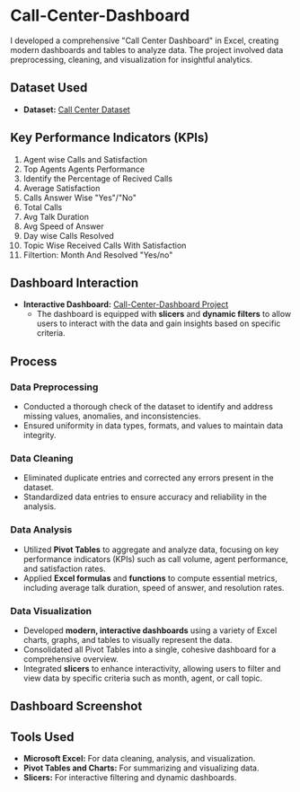 # Call-Center-Dashboard
I developed a comprehensive "Call Center Dashboard" in Excel, creating modern dashboards and tables to analyze data. The project involved data preprocessing, cleaning, and visualization for insightful analytics.
## Dataset Used
- **Dataset:** [Call Center Dataset](https://github.com/Muhammad-Jan/Call-Center-Dashboard/blob/main/Call%20Center%20Dataset.xlsx)
## Key Performance Indicators (KPIs)
1.	Agent wise Calls and Satisfaction
2.	Top Agents Agents Performance
3.	Identify the Percentage of Recived Calls
4.	Average Satisfaction
5.	Calls Answer Wise "Yes"/"No"
6.	Total Calls
7.	Avg Talk Duration
8.	Avg Speed of Answer
9.	Day wise Calls Resolved
10.	Topic Wise Received Calls With Satisfaction
11.	Filtertion: Month And Resolved "Yes/no"
## Dashboard Interaction
- **Interactive Dashboard:** [Call-Center-Dashboard Project](https://github.com/Muhammad-Jan/Call-Center-Dashboard/blob/main/calling%20center%20report.xlsx)
  - The dashboard is equipped with **slicers** and **dynamic filters** to allow users to interact with the data and gain insights based on specific criteria.
## Process

### Data Preprocessing
- Conducted a thorough check of the dataset to identify and address missing values, anomalies, and inconsistencies.
- Ensured uniformity in data types, formats, and values to maintain data integrity.

### Data Cleaning
- Eliminated duplicate entries and corrected any errors present in the dataset.
- Standardized data entries to ensure accuracy and reliability in the analysis.

### Data Analysis
- Utilized **Pivot Tables** to aggregate and analyze data, focusing on key performance indicators (KPIs) such as call volume, agent performance, and satisfaction rates.
- Applied **Excel formulas** and **functions** to compute essential metrics, including average talk duration, speed of answer, and resolution rates.

### Data Visualization
- Developed **modern, interactive dashboards** using a variety of Excel charts, graphs, and tables to visually represent the data.
- Consolidated all Pivot Tables into a single, cohesive dashboard for a comprehensive overview.
- Integrated **slicers** to enhance interactivity, allowing users to filter and view data by specific criteria such as month, agent, or call topic.

## Dashboard Screenshot



## Tools Used
- **Microsoft Excel:** For data cleaning, analysis, and visualization.
- **Pivot Tables and Charts:** For summarizing and visualizing data.
- **Slicers:** For interactive filtering and dynamic dashboards.
